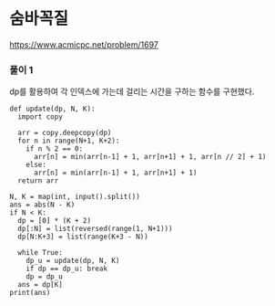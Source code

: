 # 숨바꼭질
https://www.acmicpc.net/problem/1697
### 풀이 1
dp를 활용하여 각 인덱스에 가는데 걸리는 시간을 구하는 함수를 구현했다.
```
def update(dp, N, K):
  import copy
  
  arr = copy.deepcopy(dp)
  for n in range(N+1, K+2):
    if n % 2 == 0:
      arr[n] = min(arr[n-1] + 1, arr[n+1] + 1, arr[n // 2] + 1)
    else:
      arr[n] = min(arr[n-1] + 1, arr[n+1] + 1)
  return arr

N, K = map(int, input().split())
ans = abs(N - K)
if N < K:
  dp = [0] * (K + 2)
  dp[:N] = list(reversed(range(1, N+1)))
  dp[N:K+3] = list(range(K+3 - N))
  
  while True:
    dp_u = update(dp, N, K)
    if dp == dp_u: break
    dp = dp_u
  ans = dp[K]
print(ans)
```